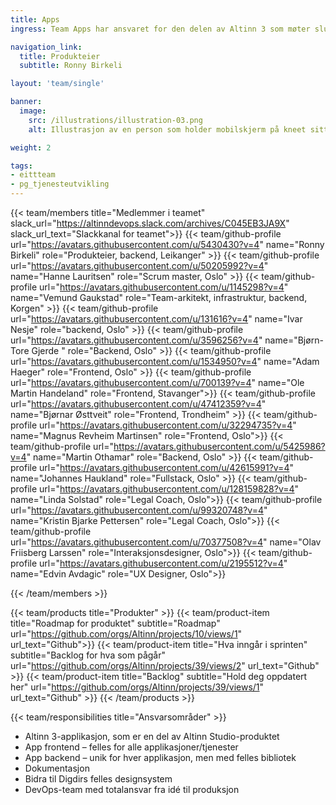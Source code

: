 ```yaml
---
title: Apps
ingress: Team Apps har ansvaret for den delen av Altinn 3 som møter sluttbrukerne når de fyller ut et skjema - fra de starter å fylle det ut til de har sendt det inn til tjenesteeieren.

navigation_link:
  title: Produkteier
  subtitle: Ronny Birkeli

layout: 'team/single'

banner:
  image:
    src: /illustrations/illustration-03.png
    alt: Illustrasjon av en person som holder mobilskjerm på kneet sitt

weight: 2

tags:
- eittteam
- pg_tjenesteutvikling
---
```


{{< team/members title="Medlemmer i teamet" slack_url="https://altinndevops.slack.com/archives/C045EB3JA9X" slack_url_text="Slackkanal for teamet">}}
{{< team/github-profile url="https://avatars.githubusercontent.com/u/5430430?v=4" name="Ronny Birkeli" role="Produkteier, backend, Leikanger" >}}
{{< team/github-profile url="https://avatars.githubusercontent.com/u/50205992?v=4" name="Hanne Lauritsen" role="Scrum master, Oslo" >}}
{{< team/github-profile url="https://avatars.githubusercontent.com/u/1145298?v=4" name="Vemund Gaukstad" role="Team-arkitekt, infrastruktur, backend, Korgen" >}}
{{< team/github-profile url="https://avatars.githubusercontent.com/u/131616?v=4" name="Ivar Nesje" role="backend, Oslo" >}}
{{< team/github-profile url="https://avatars.githubusercontent.com/u/3596256?v=4" name="Bjørn-Tore Gjerde " role="Backend, Oslo" >}}
{{< team/github-profile url="https://avatars.githubusercontent.com/u/1534950?v=4" name="Adam Haeger" role="Frontend, Oslo" >}}
{{< team/github-profile url="https://avatars.githubusercontent.com/u/700139?v=4" name="Ole Martin Handeland" role="Frontend, Stavanger">}}
{{< team/github-profile url="https://avatars.githubusercontent.com/u/47412359?v=4" name="Bjørnar Østtveit" role="Frontend, Trondheim" >}}
{{< team/github-profile url="https://avatars.githubusercontent.com/u/32294735?v=4" name="Magnus Revheim Martinsen" role="Frontend, Oslo">}}
{{< team/github-profile url="https://avatars.githubusercontent.com/u/5425986?v=4" name="Martin Othamar" role="Backend, Oslo" >}}
{{< team/github-profile url="https://avatars.githubusercontent.com/u/42615991?v=4" name="Johannes Haukland" role="Fullstack, Oslo" >}}
{{< team/github-profile url="https://avatars.githubusercontent.com/u/128159828?v=4" name="Linda Solstad" role="Legal Coach, Oslo">}}
{{< team/github-profile url="https://avatars.githubusercontent.com/u/99320748?v=4" name="Kristin Bjarke Pettersen" role="Legal Coach, Oslo">}}
{{< team/github-profile url="https://avatars.githubusercontent.com/u/70377508?v=4" name="Olav Friisberg Larssen" role="Interaksjonsdesigner, Oslo">}}
{{< team/github-profile url="https://avatars.githubusercontent.com/u/2195512?v=4" name="Edvin Avdagic" role="UX Designer, Oslo">}}

{{< /team/members >}}

{{< team/products title="Produkter" >}}
{{< team/product-item title="Roadmap for produktet" subtitle="Roadmap" url="https://github.com/orgs/Altinn/projects/10/views/1" url_text="Github">}}
{{< team/product-item title="Hva inngår i sprinten" subtitle="Backlog for hva som pågår" url="https://github.com/orgs/Altinn/projects/39/views/2" url_text="Github" >}}
{{< team/product-item title="Backlog" subtitle="Hold deg oppdatert her" url="https://github.com/orgs/Altinn/projects/39/views/1" url_text="Github" >}}
{{< /team/products >}}

{{< team/responsibilities title="Ansvarsområder" >}}

- Altinn 3-applikasjon, som er en del av Altinn Studio-produktet
- App frontend – felles for alle applikasjoner/tjenester
- App backend – unik for hver applikasjon, men med felles bibliotek
- Dokumentasjon
- Bidra til Digdirs felles designsystem
- DevOps-team med totalansvar fra idé til produksjon
